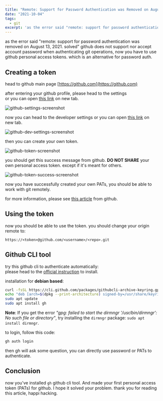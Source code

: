 ```yaml
---
title: "Remote: Support for Password Authentication was Removed on August 13, 2021"
date: "2021-10-04"
tags:
  - git
excerpt: 'as the error said "remote: support for password authentication was removed on August 13, 2021. solved" github does not support nor accept account password when authenticating git operations, now you have to use github personal access tokens.' 
---
```


as the error said "remote: support for password authentication was removed on August 13, 2021. solved" github does not support nor accept account password when authenticating git operations, now you have to use github personal access tokens. which is an alternative for password auth.

## Creating a token
head to github main page [https://github.com](https://github.com)

after entering your github profile, please head to the settings  
or you can open [this link](https://github.com/settings/profile) on new tab.

![github-settings-screenshot](./github-settings.png)

now you can head to the developer settings
or you can open [this link](https://github.com/settings/tokens) on new tab.

![github-dev-settings-screenshot](./github-dev-settings.png)

then you can create your own token.

![github-token-screenshot](./github-token.png)

you should get this success message from github. **DO NOT SHARE** your own personal access token. except if it's meant for others.

![github-token-success-screenshot](./github-token-success.png)

now you have successfully created your own PATs, you should be able to work with git remotely.

for more information, please see [this article](https://docs.github.com/en/authentication/keeping-your-account-and-data-secure/creating-a-personal-access-token) from github.

## Using the token

now you should be able to use the token. you should change your origin remote to:

`https://<token>@github.com/<username>/<repo>.git`

## Github CLI tool

try this github cli to authenticate automatically:  
please head to the [official instruction](https://cli.github.com/manual/installation) to install.

installation for **debian based**:  
```bash
curl -fsSL https://cli.github.com/packages/githubcli-archive-keyring.gpg | sudo gpg --dearmor -o /usr/share/keyrings/githubcli-archive-keyring.gpg
echo "deb [arch=$(dpkg --print-architecture) signed-by=/usr/share/keyrings/githubcli-archive-keyring.gpg] https://cli.github.com/packages stable main" | sudo tee /etc/apt/sources.list.d/github-cli.list > /dev/null
sudo apt update
sudo apt install gh
```

**Note**: If you get the error *"gpg: failed to start the dirmngr '/usr/bin/dirmngr': No such file or directory"*, try installing the `dirmngr` package: `sudo apt install dirmngr`.

to login, follow this code:
```bash
gh auth login
```

then gh will ask some question, you can directly use password or PATs to authenticate.

## Conclusion

now you've installed `gh` github cli tool. And made your first personal access token (PATs) for github. I hope it solved your problem. thank you for reading this article, happi hacking.
